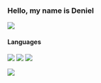 <h3>Hello, my name is Deniel</h3>
<a target="_blank" href="https://t.me/whicencer">
  <img src="https://img.shields.io/badge/Telegram-2CA5E0?style=for-the-badge&logo=telegram&logoColor=white" />
</a>

<div>
  <div>
    <h4>Languages</h4>
    <img src="https://img.shields.io/badge/JavaScript-323330?style=for-the-badge&logo=javascript&logoColor=F7DF1E" />
    <img src="https://img.shields.io/badge/TypeScript-007ACC?style=for-the-badge&logo=typescript&logoColor=white" />
    <img src="https://img.shields.io/badge/tact-%230f0f0f?style=for-the-badge&logo=ton&logoColor=%23fff" />
  </div>
</div>


![](https://komarev.com/ghpvc/?username=whicencer)
